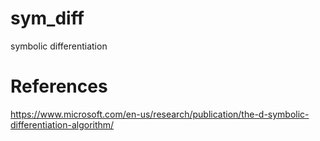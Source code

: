 # sym_diff
symbolic differentiation


# References

https://www.microsoft.com/en-us/research/publication/the-d-symbolic-differentiation-algorithm/
